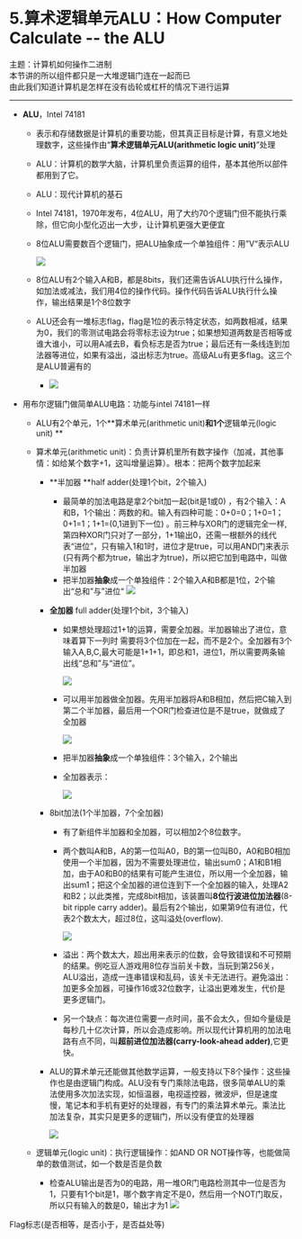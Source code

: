 # 5.算术逻辑单元ALU：How Computer Calculate -- the ALU

主题：计算机如何操作二进制  
本节讲的所以组件都只是一大堆逻辑门连在一起而已  
由此我们知道计算机是怎样在没有齿轮或杠杆的情况下进行运算

---

* **ALU**，Intel 74181

  * 表示和存储数据是计算机的重要功能，但其真正目标是计算，有意义地处理数字，这些操作由“**算术逻辑单元ALU\(arithmetic logic unit\)**”处理

  * ALU：计算机的数学大脑，计算机里负责运算的组件，基本其他所以部件都用到了它。

  * ALU：现代计算机的基石

  * Intel 74181，1970年发布，4位ALU，用了大约70个逻辑门但不能执行乘除，但它向小型化迈出一大步，让计算机更强大更便宜

  * 8位ALU需要数百个逻辑门，把ALU抽象成一个单独组件：用”V“表示ALU

    ![](/assets/ALU表示.png)

  * 8位ALU有2个输入A和B，都是8bits，我们还需告诉ALU执行什么操作，如加法或减法，我们用4位的操作代码。操作代码告诉ALU执行什么操作，输出结果是1个8位数字

  * ALU还会有一堆标志flag，flag是1位的表示特定状态，如两数相减，结果为0，我们的零测试电路会将零标志设为true；如果想知道两数是否相等或谁大谁小，可以用A减去B，看负标志是否为true；最后还有一条线连到加法器等进位，如果有溢出，溢出标志为true。高级ALu有更多flag。这三个是ALU普遍有的

    * ![](/assets/ALU负标志.png)

* 用布尔逻辑门做简单ALU电路：功能与intel 74181一样

  * ALU有2个单元，1个**算术单元\(arithmetic unit\)**和1个**逻辑单元\(logic unit\) **

  * 算术单元\(arithmetic unit\)：负责计算机里所有数字操作（加减，其他事情：如给某个数字+1，这叫增量运算）。根本：把两个数字加起来

    * **半加器 **half adder\(处理1个bit，2个输入\)

      * 最简单的加法电路是拿2个bit加一起\(bit是1或0\) ，有2个输入：A和B，1个输出：两数的和。输入有四种可能：0+0=0；1+0=1；0+1=1；1+1=\(0,1进到下一位\) 。前三种与XOR门的逻辑完全一样,第四种XOR门只对了一部分，1+1输出0，还需一根额外的线代表“进位”，只有输入1和1时，进位才是true，可以用AND门来表示\(只有两个都为true，输出才为true\)，所以把它加到电路中，叫做半加器
      * 把半加器**抽象**成一个单独组件：2个输入A和B都是1位，2个输出“总和”与”进位“
        ![](/assets/半加器.png)

    * **全加器** full adder\(处理1个bit，3个输入\)

      * 如果想处理超过1+1的运算，需要全加器。半加器输出了进位，意味着算下一列时 需要将3个位加在一起，而不是2个。全加器有3个输入A,B,C,最大可能是1+1+1，即总和1，进位1，所以需要两条输出线“总和”与“进位”。

        ![](/assets/全加器表.png)

      * 可以用半加器做全加器。先用半加器将A和B相加，然后把C输入到第二个半加器，最后用一个OR门检查进位是不是true，就做成了全加器

        ![](/assets/全加器.png)

      * 把半加器**抽象**成一个单独组件：3个输入，2个输出

      * 全加器表示：

        ![](/assets/全加器表示.png)

    * 8bit加法\(1个半加器，7个全加器\)

      * 有了新组件半加器和全加器，可以相加2个8位数字。

      * 两个数叫A和B，A的第一位叫A0，B的第一位叫B0，A0和B0相加使用一个半加器，因为不需要处理进位，输出sum0；A1和B1相加，由于A0和B0的结果有可能产生进位，所以用一个全加器，输出sum1；把这个全加器的进位连到下一个全加器的输入，处理A2和B2；以此类推，完成8bit相加，该装置叫**8位行波进位加法器**\(8-bit ripple carry adder\)。最后有2个输出，如果第9位有进位，代表2个数太大，超过8位，这叫溢处\(overflow\).

        ![](/assets/8位行波进位加法器.png)

      * 溢出：两个数太大，超出用来表示的位数，会导致错误和不可预期的结果。例吃豆人游戏用8位存当前关卡数，当玩到第256关，ALU溢出，造成一连串错误和乱码，该关卡无法进行。避免溢出：加更多全加器，可操作16或32位数字，让溢出更难发生，代价是更多逻辑门。

      * 另一个缺点：每次进位需要一点时间，虽不会太久，但如今量级是每秒几十亿次计算，所以会造成影响。所以现代计算机用的加法电路有点不同，叫**超前进位加法器\(carry-look-ahead adder\)**,它更快。

    * ALU的算术单元还能做其他数学运算，一般支持以下8个操作：这些操作也是由逻辑门构成。ALU没有专门乘除法电路，很多简单ALU的乘法使用多次加法实现，如恒温器，电视遥控器，微波炉，但是速度慢，笔记本和手机有更好的处理器，有专门的乘法算术单元。乘法比加法复杂，其实只是更多的逻辑门，所以没有便宜的处理器

      ![](/assets/ALU的8种操作.png)

  * 逻辑单元\(logic unit\)：执行逻辑操作：如AND OR NOT操作等，也能做简单的数值测试，如一个数是否是负数

    * 检查ALU输出是否为0的电路，用一堆OR门电路检测其中一位是否为1，只要有1个bit是1，哪个数字肯定不是0，然后用一个NOT门取反，所以只有输入的数是0，输出才为1
      ![](/assets/检查ALU输出是否为0.png)

Flag标志\(是否相等，是否小于，是否益处等\)

